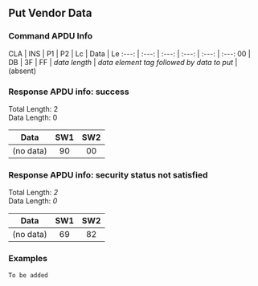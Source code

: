 <!-- Copyright 2021 Yubico AB

Licensed under the Apache License, Version 2.0 (the "License");
you may not use this file except in compliance with the License.
You may obtain a copy of the License at

    http://www.apache.org/licenses/LICENSE-2.0

Unless required by applicable law or agreed to in writing, software
distributed under the License is distributed on an "AS IS" BASIS,
WITHOUT WARRANTIES OR CONDITIONS OF ANY KIND, either express or implied.
See the License for the specific language governing permissions and
limitations under the License. -->

## Put Vendor Data

### Command APDU Info

CLA | INS | P1 | P2 | Lc | Data | Le
:---: | :---: | :---: | :---: | :---: | :---:
00 | DB | 3F | FF | *data length* | *data element tag followed by data to put* | (absent)

### Response APDU info: success

Total Length: 2\
Data Length: 0

   Data    | SW1 | SW2 
:---------:|:---:|:---:
 (no data) | 90  | 00  

### Response APDU info: security status not satisfied

Total Length: *2*\
Data Length: *0*

|   Data    | SW1 | SW2 |
|:---------:|:---:|:---:|
| (no data) | 69  | 82  |

### Examples

```C
To be added
```
